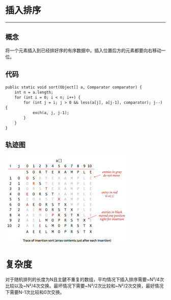 # 插入排序

---

## 概念

将一个元素插入到已经排好序的有序数据中。插入位置后方的元素都要向右移动一位。

## 代码

```
public static void sort(Object[] a, Comparator comparator) {
    int n = a.length;
    for (int i = 0; i < n; i++) {
        for (int j = i; j > 0 && less(a[j], a[j-1], comparator); j--) {
            exch(a, j, j-1);
        }
    }
}
```

## 轨迹图

![](/assets/sort/insertion_trace.png)

# 复杂度

对于随机排列的长度为N且主鍵不重复的数组，平均情况下插入排序需要~N²/4次比较以及~N²/4次交换。最坏情况下需要~N²/2次比较和~N²/2次交换，最好情况下需要N-1次比较和0次交换。

